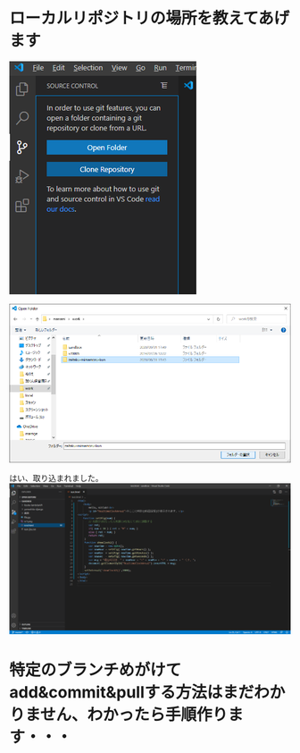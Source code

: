 # ローカルリポジトリの場所を教えてあげます

![2020-09-04__19_](uploads/67c4bdb34e99aba09e9060c18aafe24c/2020-09-04__19_.png)

![2020-09-04__1_](uploads/94ec11c08ea62e69bd8ae6192810cd51/2020-09-04__1_.png)

はい、取り込まれました。
![2020-09-04__2_](uploads/aa099ad67f11051f2c3a69bbdef5af78/2020-09-04__2_.png)



# 特定のブランチめがけてadd&commit&pullする方法はまだわかりません、わかったら手順作ります・・・





